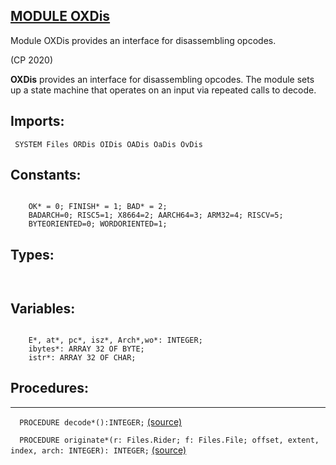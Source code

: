 
## [MODULE OXDis](https://github.com/io-core/Build/blob/main/OXDis.Mod)
Module OXDis provides an interface for disassembling opcodes.


(CP 2020)

**OXDis** provides an interface for disassembling opcodes.
The module sets up a state machine that operates on an input via repeated calls to decode.


  ## Imports:
` SYSTEM Files ORDis OIDis OADis OaDis OvDis`

## Constants:
```

    OK* = 0; FINISH* = 1; BAD* = 2;
    BADARCH=0; RISC5=1; X8664=2; AARCH64=3; ARM32=4; RISCV=5; 
    BYTEORIENTED=0; WORDORIENTED=1;
```
## Types:
```


```
## Variables:
```

    E*, at*, pc*, isz*, Arch*,wo*: INTEGER;
    ibytes*: ARRAY 32 OF BYTE;
    istr*: ARRAY 32 OF CHAR;

```
## Procedures:
---

`  PROCEDURE decode*():INTEGER;` [(source)](https://github.com/io-orig/System/blob/main/OXDis.Mod#L26)


`  PROCEDURE originate*(r: Files.Rider; f: Files.File; offset, extent, index, arch: INTEGER): INTEGER;` [(source)](https://github.com/io-orig/System/blob/main/OXDis.Mod#L74)

